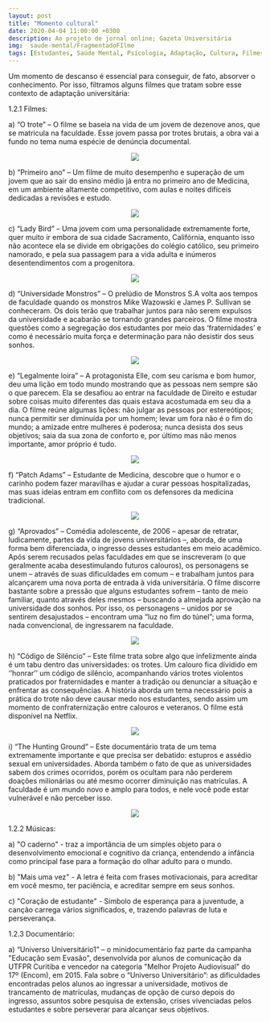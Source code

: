 ```yaml
---
layout: post
title: "Momento cultural"
date: 2020-04-04 11:00:00 +0300
description: Ao projeto de jornal online; Gazeta Universitária
img:  saude-mental/FragmentadoFIlme
tags: [Estudantes, Saúde Mental, Psicologia, Adaptação, Cultura, Filmes, Documentário,Música ] 
---
```


Um momento de descanso é essencial para conseguir, de fato, absorver o conhecimento. Por isso, filtramos alguns filmes que tratam sobre esse contexto de adaptação universitária:

1.2.1 Filmes:


a) “O trote” – O filme se baseia na vida de um jovem de dezenove anos, que se matricula na faculdade. Esse jovem passa por trotes brutais, a obra vai a fundo no tema numa espécie de denúncia documental.

<div style="text-align:center"><img src="/assets/img/Filmes/1- O trote.jpg" /></div> 

b) “Primeiro ano” – Um filme de muito desempenho e superação de um jovem que ao sair do ensino médio já entra no primeiro ano de Medicina, em um ambiente altamente competitivo, com aulas e noites difíceis dedicadas a revisões e estudo.

<div style="text-align:center"><img src="/assets/img/Filmes/2 - primeiro ano.jpg" /></div> 


c) “Lady Bird” – Uma jovem com uma personalidade extremamente forte, quer muito ir embora de sua cidade Sacramento, Califórnia, enquanto isso não acontece ela se divide em obrigações do colégio católico, seu primeiro namorado, e pela sua passagem para a vida adulta e inúmeros desentendimentos com a progenitora.


<div style="text-align:center"><img src="/assets/img/Filmes/3-lady bird.jpg" /></div> 


d) “Universidade Monstros” – O prelúdio de Monstros S.A volta aos tempos de faculdade quando os monstros Mike Wazowski e James P. Sullivan se conheceram. Os dois terão que trabalhar juntos para não serem expulsos da universidade e acabarão se tornando grandes parceiros. O filme mostra questões como a segregação dos estudantes por meio das ‘fraternidades’ e como é necessário muita força e determinação para não desistir dos seus sonhos.


<div style="text-align:center"><img src="/assets/img/Filmes/4- universidade monstros.jpg" /></div> 


e) “Legalmente loira” – A protagonista Elle, com seu carisma e bom humor, deu uma lição em todo mundo mostrando que as pessoas nem sempre são o que parecem. Ela se desafiou ao entrar na faculdade de Direito e estudar sobre coisas muito diferentes das quais estava acostumada em seu dia a dia. O filme reúne algumas lições: não julgar as pessoas por estereótipos; nunca permitir ser diminuída por um homem; levar um fora não é o fim do mundo; a amizade entre mulheres é poderosa; nunca desista dos seus objetivos; saia da sua zona de conforto e, por último mas não menos importante, amor próprio é tudo.


<div style="text-align:center"><img src="/assets/img/Filmes/5-legalmente loira.jpg" /></div> 


f) “Patch Adams” – Estudante de Medicina, descobre que o humor e o carinho podem fazer maravilhas e ajudar a curar pessoas hospitalizadas, mas suas ideias entram em conflito com os defensores da medicina tradicional.


<div style="text-align:center"><img src="/assets/img/Filmes/6-patch adams.jpg" /></div> 


g) “Aprovados” – Comédia adolescente, de 2006 – apesar de retratar, ludicamente, partes da vida de jovens universitários –, aborda, de uma forma bem diferenciada, o ingresso desses estudantes em meio acadêmico. Após serem recusados pelas faculdades em que se inscreveram (o que geralmente acaba desestimulando futuros calouros), os personagens se unem – através de suas dificuldades em comum – e trabalham juntos para alcançarem uma nova porta de entrada à vida universitária. O filme discorre bastante sobre a pressão que alguns estudantes sofrem – tanto de meio familiar, quanto através deles mesmos – buscando a almejada aprovação na universidade dos sonhos. Por isso, os personagens – unidos por se sentirem desajustados – encontram uma “luz no fim do túnel”; uma forma, nada convencional, de ingressarem na faculdade.


<div style="text-align:center"><img src="/assets/img/Filmes/7-aprovados.jpg" /></div> 


h) “Código de Silêncio” – Este filme trata sobre algo que infelizmente ainda é um tabu dentro das universidades: os trotes. Um calouro fica dividido em ‘’honrar’’ um código de silêncio, acompanhando vários trotes violentos praticados por fraternidades e manter a tradição ou denunciar a situação e enfrentar as consequências. A história aborda um tema necessário pois a prática do trote não deve causar medo nos estudantes, sendo assim um momento de confraternização entre calouros e veteranos. O filme está disponível na Netflix.


<div style="text-align:center"><img src="/assets/img/Filmes/8-código de silêncio.jpg" /></div> 


i) “The Hunting Ground” – Este documentário trata de um tema extremamente importante e que precisa ser debatido: estupros e assédio sexual em universidades. Aborda também o fato de que as universidades sabem dos crimes ocorridos, porém os ocultam para não perderem doações milionárias ou até mesmo ocorrer diminuição nas matrículas. A faculdade é um mundo novo e amplo para todos, e nele você pode estar vulnerável e não perceber isso.


<div style="text-align:center"><img src="/assets/img/Filmes/9-the hunting ground.jpg" /></div> 


1.2.2 Músicas:

a) "O caderno" - traz a importância de um simples objeto para o desenvolvimento emocional e cognitivo da criança, entendendo a infância como principal fase para a formação do olhar adulto para o mundo.

b) "Mais uma vez" - A letra é feita com frases motivacionais, para acreditar em você mesmo, ter paciência, e acreditar sempre em seus sonhos.

c) "Coração de estudante" - Símbolo de esperança para a juventude, a canção carrega vários significados, e, trazendo palavras de luta e perseverança.

1.2.3 Documentário:

a) “Universo Universitário1” – o minidocumentário faz parte da campanha "Educação sem Evasão", desenvolvida por alunos de comunicação da UTFPR Curitiba e vencedor na categoria "Melhor Projeto Audiovisual" do 17º (Encom), em 2015. Fala sobre o “Universo Universitário”: as dificuldades encontradas pelos alunos ao ingressar a universidade, motivos de trancamento de matrículas, mudanças de opção de curso depois do ingresso, assuntos sobre pesquisa de extensão, crises vivenciadas pelos estudantes e sobre perseverar para alcançar seus objetivos.

<div style="text-align:center"><img src="/assets/img/Filmes/Documentário.jpg /></div> 

> Autores:
>
> <cite> SILVA, D.D.C.V; BARBOSA, J.F; SIMÃO, J.; MARTINELI, K.D.S; SANTOS, M.C; FERREIRA, R.A; PANCERI,R. </cite>
